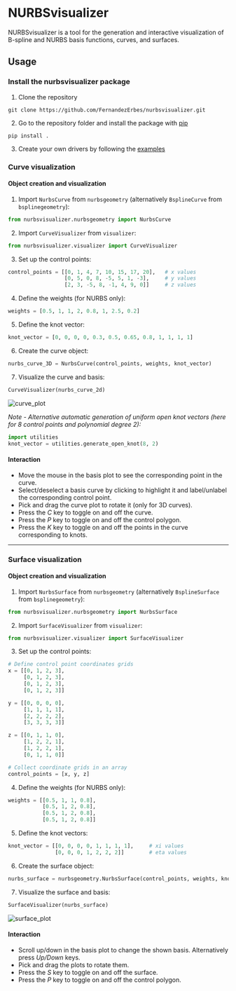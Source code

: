 # NURBSvisualizer

NURBSvisualizer is a tool for the generation and interactive visualization of
B-spline and NURBS basis functions, curves, and surfaces.

## Usage

### Install the nurbsvisualizer package

1. Clone the repository

```shell
git clone https://github.com/FernandezErbes/nurbsvisualizer.git
```

2. Go to the repository folder and install the package with [pip](https://pypi.org/project/pip/)

```shell
pip install .
```

3. Create your own drivers by following the [examples](https://github.com/FernandezErbes/nurbsvisualizer/tree/main/examples)


### Curve visualization

#### Object creation and visualization

1.  Import ```NurbsCurve``` from ```nurbsgeometry``` (alternatively ```BsplineCurve``` from ```bsplinegeometry```):

```python
from nurbsvisualizer.nurbsgeometry import NurbsCurve
```


2. Import ```CurveVisualizer``` from ```visualizer```:

```python
from nurbsvisualizer.visualizer import CurveVisualizer
```


3.  Set up the control points:

```python
control_points = [[0, 1, 4, 7, 10, 15, 17, 20],   # x values
                  [0, 5, 0, 8, -5, 5, 1, -3],     # y values
                  [2, 3, -5, 8, -1, 4, 9, 0]]     # z values
```


4. Define the weights (for NURBS only): 

```python
weights = [0.5, 1, 1, 2, 0.8, 1, 2.5, 0.2]
```


5. Define the knot vector: 

```python
knot_vector = [0, 0, 0, 0, 0.3, 0.5, 0.65, 0.8, 1, 1, 1, 1]
```


6. Create the curve object: 

```python
nurbs_curve_3D = NurbsCurve(control_points, weights, knot_vector)
```


7. Visualize the curve and basis: 

```python
CurveVisualizer(nurbs_curve_2d)
```

![curve_plot](https://user-images.githubusercontent.com/62465061/130354532-21a82925-5ba3-41d8-abce-280fceb64000.gif)

*Note - Alternative automatic generation of uniform open knot vectors (here for
8 control points and polynomial degree 2):*

```python
import utilities
knot_vector = utilities.generate_open_knot(8, 2)
```

#### Interaction


*  Move the mouse in the basis plot to see the corresponding point in the curve.
*  Select/deselect a basis curve by clicking to highlight it and label/unlabel the corresponding control point.
*  Pick and drag the curve plot to rotate it (only for 3D curves).
*  Press the *C* key to toggle on and off the curve.
*  Press the *P* key to toggle on and off the control polygon.
*  Press the *K* key to toggle on and off the points in the curve corresponding to knots.


---
### Surface visualization

#### Object creation and visualization

1.  Import ```NurbsSurface``` from ```nurbsgeometry``` (alternatively ```BsplineSurface``` from ```bsplinegeometry```):

```python
from nurbsvisualizer.nurbsgeometry import NurbsSurface
```


2. Import ```SurfaceVisualizer``` from ```visualizer```:

```python
from nurbsvisualizer.visualizer import SurfaceVisualizer
```


3.  Set up the control points:

```python
# Define control point coordinates grids
x = [[0, 1, 2, 3],
     [0, 1, 2, 3],
     [0, 1, 2, 3],
     [0, 1, 2, 3]]

y = [[0, 0, 0, 0],
     [1, 1, 1, 1],
     [2, 2, 2, 2],
     [3, 3, 3, 3]]

z = [[0, 1, 1, 0],
     [1, 2, 2, 1],
     [1, 2, 2, 1],
     [0, 1, 1, 0]]

# Collect coordinate grids in an array
control_points = [x, y, z]
```


4. Define the weights (for NURBS only): 

```python
weights = [[0.5, 1, 1, 0.8],
           [0.5, 1, 2, 0.8],
           [0.5, 1, 2, 0.8],
           [0.5, 1, 2, 0.8]]
```


5. Define the knot vectors: 

```python
knot_vector = [[0, 0, 0, 0, 1, 1, 1, 1],     # xi values
               [0, 0, 0, 1, 2, 2, 2]]        # eta values
```


6. Create the surface object: 

```python
nurbs_surface = nurbsgeometry.NurbsSurface(control_points, weights, knot_vector)
```


7. Visualize the surface and basis: 

```python
SurfaceVisualizer(nurbs_surface)
```

![surface_plot](https://user-images.githubusercontent.com/62465061/130354540-3fde5a8e-d71b-49cc-888a-6226b1f16854.gif)

#### Interaction

*  Scroll up/down in the basis plot to change the shown basis. Alternatively press *Up/Down* keys.
*  Pick and drag the plots to rotate them.
*  Press the *S* key to toggle on and off the surface.
*  Press the *P* key to toggle on and off the control polygon.
